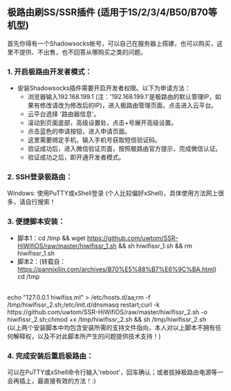 ## 极路由刷SS/SSR插件 (适用于1S/2/3/4/B50/B70等机型)
  首先你得有一个Shadowsocks帐号，可以自己在服务器上搭建，也可以购买，这里不提供、不出售，也不回答从哪购买之类的问题。

### 1. 开启极路由开发者模式：
 * 安装Shadowsocks插件需要开启开发者权限。以下为申请方法：
   * 浏览器输入192.168.199.1 (注：'192.168.199.1'是极路由的默认管理IP，如果有修改请改为修改后的IP)，进入极路由管理页面，点击进入云平台。
   * 云平台选择 '路由器信息'。
   * 滚动到页面底部，高级设置处，点击+号展开高级设置。
   * 点击蓝色的申请按钮，进入申请页面。
   * 这里需要绑定手机，输入手机号获取短信验证码。
   * 验证成功后，进入微信验证页面，按照极路由官方提示，完成微信认证。
   * 验证成功之后，即开通开发者模式。

 ### 2. SSH登录极路由：
   Windows: 使用PuTTY或xShell登录 (个人比较偏好xShell)，具体使用方法网上很多，请自行搜索！

 ### 3. 便捷脚本安装：
 * 脚本1：cd /tmp && wget https://github.com/uwtom/SSR-HiWifiOS/raw/master/hiwifissr_1.sh && sh hiwifissr_1.sh && rm hiwifissr_1.sh
 * 脚本2：(转载自：https://pannixilin.com/archives/B70%E5%88%B7%E6%9C%BA.html)
    cd /tmp
<br>
    echo "127.0.0.1 hiwifiss.ml" > /etc/hosts.d/aa;rm -f /tmp/hiwifissr_2.sh;/etc/init.d/dnsmasq restart;curl -k https://github.com/uwtom/SSR-HiWifiOS/raw/master/hiwifissr_2.sh -o hiwifissr_2.sh;chmod +x /tmp/hiwifissr_2.sh && sh /tmp/hiwifissr_2.sh
<br>
    (以上两个安装脚本中均包含安装所需的支持文件指向，本人对以上脚本不拥有任何解释权，以及不对此脚本所产生的问题提供技术支持！)

 ### 4. 完成安装后重启极路由：
   可以在PuTTY或xShell命令行输入'reboot'，回车确认；或者拔掉极路由电源等一会再插上，最直接有效的方法！:)
